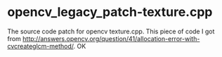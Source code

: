 # opencv_legacy_patch-texture.cpp
The source code patch for opencv texture.cpp. This piece of code I got from http://answers.opencv.org/question/41/allocation-error-with-cvcreateglcm-method/.
OK
